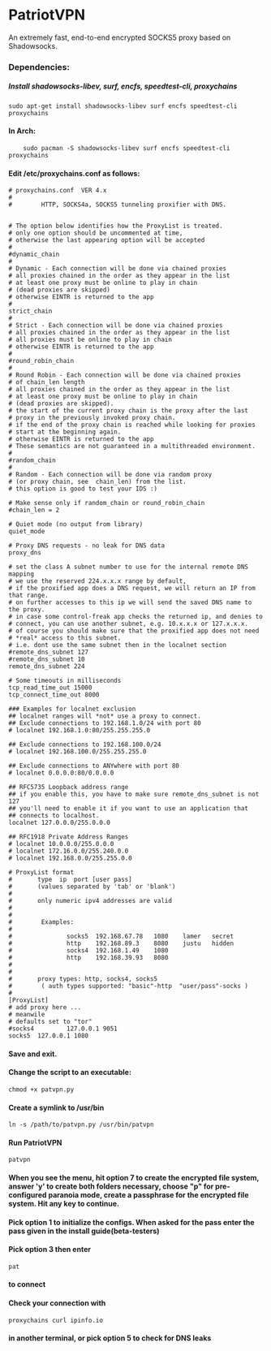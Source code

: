 # PatriotVPN
An extremely fast, end-to-end encrypted SOCKS5 proxy based on Shadowsocks.

### Dependencies:
##### Install shadowsocks-libev, surf, encfs, speedtest-cli, proxychains
    sudo apt-get install shadowsocks-libev surf encfs speedtest-cli proxychains
    
#### In Arch:
        sudo pacman -S shadowsocks-libev surf encfs speedtest-cli proxychains

#### Edit /etc/proxychains.conf as follows:

    # proxychains.conf  VER 4.x
    #
    #        HTTP, SOCKS4a, SOCKS5 tunneling proxifier with DNS.


    # The option below identifies how the ProxyList is treated.
    # only one option should be uncommented at time,
    # otherwise the last appearing option will be accepted
    #
    #dynamic_chain
    #
    # Dynamic - Each connection will be done via chained proxies
    # all proxies chained in the order as they appear in the list
    # at least one proxy must be online to play in chain
    # (dead proxies are skipped)
    # otherwise EINTR is returned to the app
    #
    strict_chain
    #
    # Strict - Each connection will be done via chained proxies
    # all proxies chained in the order as they appear in the list
    # all proxies must be online to play in chain 
    # otherwise EINTR is returned to the app
    #
    #round_robin_chain
    #
    # Round Robin - Each connection will be done via chained proxies
    # of chain_len length
    # all proxies chained in the order as they appear in the list
    # at least one proxy must be online to play in chain
    # (dead proxies are skipped).
    # the start of the current proxy chain is the proxy after the last
    # proxy in the previously invoked proxy chain.
    # if the end of the proxy chain is reached while looking for proxies
    # start at the beginning again.
    # otherwise EINTR is returned to the app
    # These semantics are not guaranteed in a multithreaded environment.
    #
    #random_chain
    #
    # Random - Each connection will be done via random proxy
    # (or proxy chain, see  chain_len) from the list.
    # this option is good to test your IDS :)

    # Make sense only if random_chain or round_robin_chain
    #chain_len = 2

    # Quiet mode (no output from library)
    quiet_mode

    # Proxy DNS requests - no leak for DNS data
    proxy_dns

    # set the class A subnet number to use for the internal remote DNS mapping
    # we use the reserved 224.x.x.x range by default,
    # if the proxified app does a DNS request, we will return an IP from that range.
    # on further accesses to this ip we will send the saved DNS name to the proxy.
    # in case some control-freak app checks the returned ip, and denies to
    # connect, you can use another subnet, e.g. 10.x.x.x or 127.x.x.x.
    # of course you should make sure that the proxified app does not need
    # *real* access to this subnet.
    # i.e. dont use the same subnet then in the localnet section
    #remote_dns_subnet 127
    #remote_dns_subnet 10
    remote_dns_subnet 224

    # Some timeouts in milliseconds
    tcp_read_time_out 15000
    tcp_connect_time_out 8000

    ### Examples for localnet exclusion
    ## localnet ranges will *not* use a proxy to connect.
    ## Exclude connections to 192.168.1.0/24 with port 80
    # localnet 192.168.1.0:80/255.255.255.0

    ## Exclude connections to 192.168.100.0/24
    # localnet 192.168.100.0/255.255.255.0

    ## Exclude connections to ANYwhere with port 80
    # localnet 0.0.0.0:80/0.0.0.0

    ## RFC5735 Loopback address range
    ## if you enable this, you have to make sure remote_dns_subnet is not 127
    ## you'll need to enable it if you want to use an application that
    ## connects to localhost.
    localnet 127.0.0.0/255.0.0.0

    ## RFC1918 Private Address Ranges
    # localnet 10.0.0.0/255.0.0.0
    # localnet 172.16.0.0/255.240.0.0
    # localnet 192.168.0.0/255.255.0.0

    # ProxyList format
    #       type  ip  port [user pass]
    #       (values separated by 'tab' or 'blank')
    #
    #       only numeric ipv4 addresses are valid
    #
    #
    #        Examples:
    #
    #               socks5  192.168.67.78   1080    lamer   secret
    #               http    192.168.89.3    8080    justu   hidden
    #               socks4  192.168.1.49    1080
    #               http    192.168.39.93   8080
    #
    #
    #       proxy types: http, socks4, socks5
    #        ( auth types supported: "basic"-http  "user/pass"-socks )
    #
    [ProxyList]
    # add proxy here ...
    # meanwile
    # defaults set to "tor"
    #socks4         127.0.0.1 9051
    socks5  127.0.0.1 1080

#### Save and exit.

#### Change the script to an executable:
    chmod +x patvpn.py
    
#### Create a symlink to /usr/bin
    ln -s /path/to/patvpn.py /usr/bin/patvpn
    
#### Run PatriotVPN
    patvpn
    
#### When you see the menu, hit option 7 to create the encrypted file system, answer 'y' to create both folders necessary, choose "p" for pre-configured paranoia mode, create a passphrase for the encrypted file system. Hit any key to continue.


#### Pick option 1 to initialize the configs. When asked for the pass enter the pass given in the install guide(beta-testers)

#### Pick option 3 then enter 
    pat 
#### to connect

#### Check your connection with 
    proxychains curl ipinfo.io
    
#### in another terminal, or pick option 5 to check for DNS leaks



